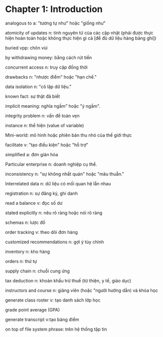 # Chapter 1: Introduction

analogous to a: "tương tự như" hoặc "giống như"

atomicity of updates n: tính nguyên tử của các cập nhật (phải được thực hiện hoàn toàn hoặc không thực hiện gì cả [để đủ dữ liệu hàng bảng ghi])

buried vpp: chôn vùi

by withdrawing money: bằng cách rút tiền

concurrent access n: truy cập đồng thời

drawbacks n: "nhược điểm" hoặc "hạn chế."

data isolation n: "cô lập dữ liệu."

known fact: sự thật đã biết

implicit meaning: nghĩa ngầm" hoặc "ý ngầm".

integrity problem n: vấn đề toàn vẹn

instance n: thể hiện (value of variable)

Mini-world: mô hình hoặc phiên bản thu nhỏ của thế giới thực

facilitate v: "tạo điều kiện" hoặc "hỗ trợ"

simplified a: đơn giản hóa

Particular enterprise n: doanh nghiệp cụ thể.

inconsistency n: "sự không nhất quán" hoặc "mâu thuẫn."

Interrelated data n: dữ liệu có mối quan hệ lẫn nhau

registration n: sự đăng ký, ghi danh

read a balance v: đọc số dư

stated explicitly n: nêu rõ ràng hoặc nói rõ ràng

schemas n: lược đồ

order tracking v: theo dõi đơn hàng

customized recommendations n: gợi ý tùy chỉnh

inventory n: kho hàng

orders n: thứ tự

supply chain n: chuỗi cung ứng

tax deduction n: khoản khấu trừ thuế (từ thiện, y tế, giáo dục)

instructors and course n: giảng viên (hoặc "người hướng dẫn) và khóa học

generate class roster v: tạo danh sách lớp học

grade point average (GPA)

generate transcript v:tạo bảng điểm

on top of file system phrase: trên hệ thống tập tin

